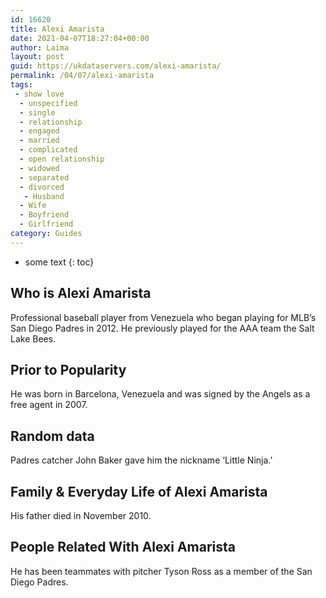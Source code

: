 ```yaml
---
id: 16620
title: Alexi Amarista
date: 2021-04-07T18:27:04+00:00
author: Laima
layout: post
guid: https://ukdataservers.com/alexi-amarista/
permalink: /04/07/alexi-amarista
tags:
 - show love
  - unspecified
  - single
  - relationship
  - engaged
  - married
  - complicated
  - open relationship
  - widowed
  - separated
  - divorced
   - Husband
  - Wife
  - Boyfriend
  - Girlfriend
category: Guides
---
```


* some text
{: toc}


## Who is Alexi Amarista
                  
                  
                  
Professional baseball player from Venezuela who began playing for MLB&#8217;s San Diego Padres in 2012. He previously played for the AAA team the Salt Lake Bees.
                  
              
            
              
            
                
                
                
## Prior to Popularity
                  
                  
                  
He was born in Barcelona, Venezuela and was signed by the Angels as a free agent in 2007.
                  
              
            
              
            
                
                
                
## Random data
                  
                  
                  
Padres catcher John Baker gave him the nickname &#8216;Little Ninja.&#8217;
                  
              
            
              
            
                
                
                
## Family & Everyday Life of Alexi Amarista
                  
                  
                  
His father died in November 2010.
                  
              
            
              
            
                
                
                
## People Related With Alexi Amarista
                  
                  
                  
He has been teammates with pitcher Tyson Ross as a member of the San Diego Padres.
                  
              
            
              
            
                
              
            
              
              
            
            
              
            
          
          
          